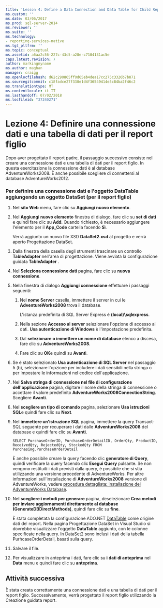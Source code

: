 ```yaml
---
title: 'Lesson 4: Define a Data Connection and Data Table for Child Report (Lezione 4: Definire una connessione dati e una tabella dati per il report figlio) | Microsoft Docs'
ms.custom: ''
ms.date: 03/06/2017
ms.prod: sql-server-2014
ms.reviewer: ''
ms.suite: ''
ms.technology:
- reporting-services-native
ms.tgt_pltfrm: ''
ms.topic: conceptual
ms.assetid: a6aa2c56-227c-43c5-a28e-c7104131ac5e
caps.latest.revision: 7
author: markingmyname
ms.author: maghan
manager: craigg
ms.openlocfilehash: d62c290865ff0d65eb4dea17cc275c3326b7b871
ms.sourcegitcommit: c18fadce27f330e1d4f36549414e5c84ba2f46c2
ms.translationtype: MT
ms.contentlocale: it-IT
ms.lasthandoff: 07/02/2018
ms.locfileid: "37240271"
---
```

# <a name="lesson-4-define-a-data-connection-and-data-table-for-child-report"></a>Lezione 4: Definire una connessione dati e una tabella di dati per il report figlio
  Dopo aver progettato il report padre, il passaggio successivo consiste nel creare una connessione dati e una tabella di dati per il report figlio. In questa esercitazione la connessione dati è al database AdventureWorks2008. È anche possibile scegliere di connettersi al database AdventureWorks2012.  
  
### <a name="to-define-a-data-connection-and-datatable-by-adding-a-dataset-for-child-report"></a>Per definire una connessione dati e l'oggetto DataTable aggiungendo un oggetto DataSet (per il report figlio)  
  
1.  Nel **sito Web** menu, fare clic su **Aggiungi nuovo elemento**.  
  
2.  Nel **Aggiungi nuovo elemento** finestra di dialogo, fare clic su **set di dati** e quindi fare clic su **Add**. Quando richiesto, è necessario aggiungere l'elemento per il **App_Code** cartella facendo **Sì**.  
  
     Verrà aggiunto un nuovo file XSD **DataSet2.xsd** al progetto e verrà aperto Progettazione DataSet.  
  
3.  Dalla finestra della casella degli strumenti trascinare un controllo **TableAdapter** nell'area di progettazione. Viene avviata la configurazione guidata **TableAdapter** .  
  
4.  Nel **Seleziona connessione dati** pagina, fare clic su **nuova connessione**.  
  
5.  Nella finestra di dialogo **Aggiungi connessione** effettuare i passaggi seguenti:  
  
    1.  Nel **nome Server** casella, immettere il server in cui le **AdventureWorks2008** trova il database.  
  
         L'istanza predefinita di SQL Server Express è **(local)\sqlexpress**.  
  
    2.  Nella sezione **Accesso al server** selezionare l'opzione di accesso ai dati. **Usa autenticazione di Windows** è l'impostazione predefinita.  
  
    3.  Dal **selezionare o immettere un nome di database** elenco a discesa, fare clic su **AdventureWorks2008**.  
  
    4.  Fare clic su **OK**e quindi su **Avanti**.  
  
6.  Se è stato selezionato **Usa autenticazione di SQL Server** nel passaggio 5 (b), selezionare l'opzione per includere i dati sensibili nella stringa o per impostare le informazioni nel codice dell'applicazione.  
  
7.  Nel **Salva stringa di connessione nel file di configurazione dell'applicazione** pagina, digitare il nome della stringa di connessione o accettare il valore predefinito **AdventureWorks2008ConnectionString**. Scegliere **Avanti**.  
  
8.  Nel **scegliere un tipo di comando** pagina, selezionare **Usa istruzioni SQL**e quindi fare clic su **Next**.  
  
9. Nel **immettere un'istruzione SQL** pagina, immettere la query Transact-SQL seguente per recuperare i dati dalle **AdventureWorks2008** del database e quindi fare clic su **Avanti**.  
  
    ```  
    SELECT PurchaseOrderID, PurchaseOrderDetailID, OrderQty, ProductID, ReceivedQty, RejectedQty, StockedQty FROM Purchasing.PurchaseOrderDetail  
    ```  
  
     È anche possibile creare la query facendo clic **generatore di Query**, quindi verificare la query facendo clic **Esegui Query** pulsante. Se non vengono restituiti i dati previsti dalla query, è possibile che si stia utilizzando una versione precedente di AdventureWorks. Per altre informazioni sull'installazione di **AdventureWorks2008** versione di AdventureWorks, vedere [procedura dettagliata: installazione del AdventureWorks Database](http://msdn.microsoft.com/library/aa992075\(v=vs.100\).aspx).  
  
10. Nel **scegliere i metodi per generare** pagina, deselezionare **Crea metodi per inviare aggiornamenti direttamente al database (GenerateDBDirectMethods)**, quindi fare clic su **fine**.  
  
     È stata completata la configurazione ADO.NET [DataTable](http://msdn.microsoft.com/library/system.data.datatable\(v=vs.100\).aspx) come origine dati del report. Nella pagina Progettazione DataSet in Visual Studio si dovrebbe visualizzare l'oggetto **DataTable** aggiunto, con le colonne specificate nella query. In DataSet2 sono inclusi i dati della tabella PurhcaseOrderDetail, basati sulla query.  
  
11. Salvare il file.  
  
12. Per visualizzare in anteprima i dati, fare clic su **i dati di anteprima** nel **Data** menu e quindi fare clic su **anteprima**.  
  
## <a name="next-task"></a>Attività successiva  
 È stata creata correttamente una connessione dati e una tabella di dati per il report figlio. Successivamente, verrà progettato il report figlio utilizzando la Creazione guidata report.  
  
  
